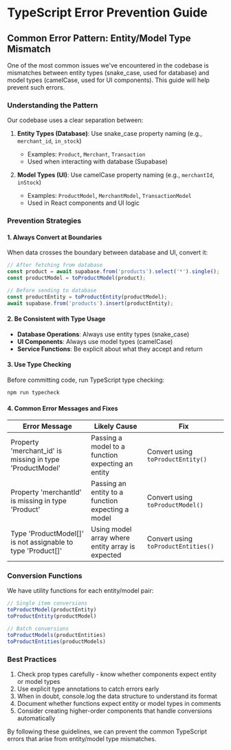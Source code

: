 
# TypeScript Error Prevention Guide

## Common Error Pattern: Entity/Model Type Mismatch

One of the most common issues we've encountered in the codebase is mismatches between entity types (snake_case, used for database) and model types (camelCase, used for UI components). This guide will help prevent such errors.

### Understanding the Pattern

Our codebase uses a clear separation between:

1. **Entity Types (Database)**: Use snake_case property naming (e.g., `merchant_id`, `in_stock`)
   - Examples: `Product`, `Merchant`, `Transaction`
   - Used when interacting with database (Supabase)

2. **Model Types (UI)**: Use camelCase property naming (e.g., `merchantId`, `inStock`)
   - Examples: `ProductModel`, `MerchantModel`, `TransactionModel`
   - Used in React components and UI logic

### Prevention Strategies

#### 1. Always Convert at Boundaries

When data crosses the boundary between database and UI, convert it:

```typescript
// After fetching from database
const product = await supabase.from('products').select('*').single();
const productModel = toProductModel(product);

// Before sending to database
const productEntity = toProductEntity(productModel);
await supabase.from('products').insert(productEntity);
```

#### 2. Be Consistent with Type Usage

- **Database Operations**: Always use entity types (snake_case)
- **UI Components**: Always use model types (camelCase)
- **Service Functions**: Be explicit about what they accept and return

#### 3. Use Type Checking

Before committing code, run TypeScript type checking:

```bash
npm run typecheck
```

#### 4. Common Error Messages and Fixes

| Error Message | Likely Cause | Fix |
|---------------|--------------|-----|
| Property 'merchant_id' is missing in type 'ProductModel' | Passing a model to a function expecting an entity | Convert using `toProductEntity()` |
| Property 'merchantId' is missing in type 'Product' | Passing an entity to a function expecting a model | Convert using `toProductModel()` |
| Type 'ProductModel[]' is not assignable to type 'Product[]' | Using model array where entity array is expected | Convert using `toProductEntities()` |

### Conversion Functions

We have utility functions for each entity/model pair:

```typescript
// Single item conversions
toProductModel(productEntity)
toProductEntity(productModel)

// Batch conversions
toProductModels(productEntities)
toProductEntities(productModels)
```

### Best Practices

1. Check prop types carefully - know whether components expect entity or model types
2. Use explicit type annotations to catch errors early
3. When in doubt, console.log the data structure to understand its format
4. Document whether functions expect entity or model types in comments
5. Consider creating higher-order components that handle conversions automatically

By following these guidelines, we can prevent the common TypeScript errors that arise from entity/model type mismatches.
